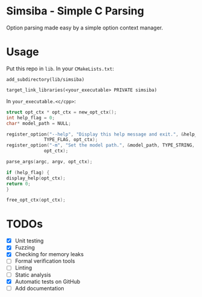 # Simsiba - Simple C Parsing

Option parsing made easy by a simple option context manager.

# Usage

Put this repo in `lib`. In your `CMakeLists.txt`:

```
add_subdirectory(lib/simsiba)

target_link_libraries(<your_executable> PRIVATE simsiba)
```

In `your_executable.<c/cpp>`:

```c
struct opt_ctx * opt_ctx = new_opt_ctx();
int help_flag = 0;
char* model_path = NULL;

register_option("--help", "Display this help message and exit.", &help_flag,
              TYPE_FLAG, opt_ctx);
register_option("-m", "Set the model path.", &model_path, TYPE_STRING,
              opt_ctx);

parse_args(argc, argv, opt_ctx);

if (help_flag) {
display_help(opt_ctx);
return 0;
}

free_opt_ctx(opt_ctx);
```

# TODOs

- [x] Unit testing
- [x] Fuzzing
- [x] Checking for memory leaks
- [ ] Formal verification tools
- [ ] Linting
- [ ] Static analysis
- [x] Automatic tests on GitHub
- [ ] Add documentation
